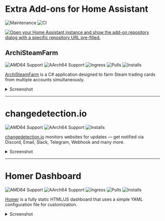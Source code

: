# Extra Add-ons for Home Assistant 
![Maintenance](https://img.shields.io/maintenance/yes/2025.svg)
![CI](https://img.shields.io/github/actions/workflow/status/Eskander/haos-apps/.github/workflows/ci-cd.yml)

[![Open your Home Assistant instance and show the add-on repository dialog with a specific repository URL pre-filled.](https://my.home-assistant.io/badges/supervisor_add_addon_repository.svg)](https://my.home-assistant.io/redirect/supervisor_add_addon_repository/?repository_url=https://github.com/Eskander/haos-apps)

<!-- Begin Auto Generated -->

## ArchiSteamFarm

![AMD64 Support](https://img.shields.io/badge/amd64-yes-green.svg)
![AArch64 Support](https://img.shields.io/badge/aarch64-yes-green.svg)
![Ingress](https://img.shields.io/badge/-ingress-blueviolet.svg?logo=cliqz&logoColor=white)
![Pulls](https://img.shields.io/badge/dynamic/json?url=https://ghcr-badge.elias.eu.org/api/Eskander/haos-apps/ha-addon-archisteamfarm&query=downloadCount&label=Pulls)
![Installs](https://img.shields.io/badge/dynamic/json?url=https://analytics.home-assistant.io/addons.json&query=$["bccc8195_archisteamfarm"].total&label=Reported%20Installs)


[ArchiSteamFarm](https://github.com/JustArchiNET/ArchiSteamFarm/) is a C# application designed to farm Steam trading cards from multiple accounts simultaneously.  

<details>
<summary>Screenshot</summary>

![Screenshot](https://github.com/Eskander/haos-apps/blob/main/archisteamfarm/screenshot.png)  

</details>


---

# changedetection.io

![AMD64 Support](https://img.shields.io/badge/amd64-yes-green.svg)
![AArch64 Support](https://img.shields.io/badge/aarch64-yes-green.svg)
![Installs](https://img.shields.io/badge/dynamic/json?url=https://analytics.home-assistant.io/addons.json&query=$["ec6f6e63_changedetection"].total&label=Reported%20Installs)

[changedetection.io](https://github.com/dgtlmoon/changedetection.io) monitors websites for updates — get notified via Discord, Email, Slack, Telegram, Webhook and many more.

<details>
<summary>Screenshot</summary>

![Screenshot](https://github.com/Eskander/haos-apps/raw/main/changedetection/screenshot.png)

</details>


---

# Homer Dashboard  

![AMD64 Support](https://img.shields.io/badge/amd64-yes-green.svg)
![AArch64 Support](https://img.shields.io/badge/aarch64-yes-green.svg)
![Ingress](https://img.shields.io/badge/-ingress-blueviolet.svg?logo=cliqz&logoColor=white)
![Pulls](https://img.shields.io/badge/dynamic/json?url=https://ghcr-badge.elias.eu.org/api/Eskander/haos-apps/ha-addon-homer&query=downloadCount&label=Pulls)
![Installs](https://img.shields.io/badge/dynamic/json?url=https://analytics.home-assistant.io/addons.json&query=$["2243a3f0_homer"].total&label=Reported%20Installs)

[Homer](https://github.com/bastienwirtz/homer) is a fully static HTML/JS dashboard that uses a simple YAML configuration file for customization.  

<details>
<summary>Screenshot</summary>

![Screenshot](screenshot.png)  

</details>

<!-- End Auto Generated -->

